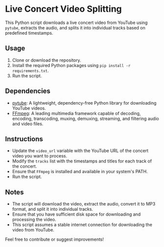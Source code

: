 # Live Concert Video Splitting

This Python script downloads a live concert video from YouTube using `pytube`, extracts the audio, and splits it into individual tracks based on predefined timestamps.

## Usage

1. Clone or download the repository.
2. Install the required Python packages using `pip install -r requirements.txt`.
3. Run the script.

## Dependencies

- [pytube](https://github.com/nficano/pytube): A lightweight, dependency-free Python library for downloading YouTube videos.
- [FFmpeg](https://www.ffmpeg.org/): A leading multimedia framework capable of decoding, encoding, transcoding, muxing, demuxing, streaming, and filtering audio and video files.

## Instructions

- Update the `video_url` variable with the YouTube URL of the concert video you want to process.
- Modify the `tracks` list with the timestamps and titles for each track of the concert.
- Ensure that `FFmpeg` is installed and available in your system's PATH.
- Run the script.

## Notes

- The script will download the video, extract the audio, convert it to MP3 format, and split it into individual tracks.
- Ensure that you have sufficient disk space for downloading and processing the video.
- This script assumes a stable internet connection for downloading the video from YouTube.

Feel free to contribute or suggest improvements!
